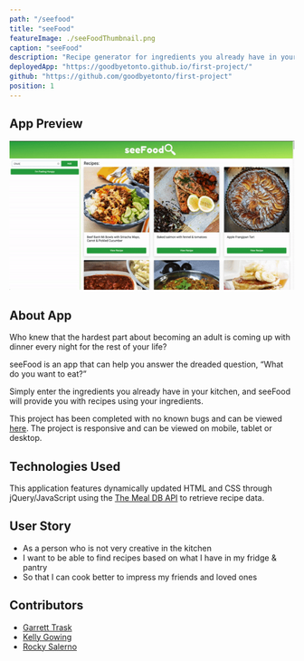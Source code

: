 ```yaml
---
path: "/seefood"
title: "seeFood"
featureImage: ./seeFoodThumbnail.png
caption: "seeFood"
description: "Recipe generator for ingredients you already have in your kitchen."
deployedApp: "https://goodbyetonto.github.io/first-project/"
github: "https://github.com/goodbyetonto/first-project"
position: 1
---
```

## App Preview 


![seeFood Preview](./seeFood.gif)



## About App

Who knew that the hardest part about becoming an adult is coming up with dinner every night for the rest of your life?

seeFood is an app that can help you answer the dreaded question, “What do you want to eat?”

Simply enter the ingredients you already have in your kitchen, and seeFood will provide you with recipes using your ingredients.

This project has been completed with no known bugs and can be viewed <a href="https://goodbyetonto.github.io/first-project/" target="_blank">here</a>. The project is responsive and can be viewed on mobile, tablet or desktop.



## Technologies Used 

This application features dynamically updated HTML and CSS through jQuery/JavaScript using the <a href="https://www.themealdb.com/" target="_blank">The Meal DB API</a> to retrieve recipe data.



## User Story

- As a person who is not very creative in the kitchen
- I want to be able to find recipes based on what I have in my fridge & pantry
- So that I can cook better to impress my friends and loved ones

## Contributors

- <a href="https://goodbyetonto.github.io/Portfolio" target="_blank">Garrett Trask</a>
- <a href="https://kelly70ve.github.io/" target="_blank">Kelly Gowing</a>
- <a href="https://rrsalerno21.github.io/" target="_blank">Rocky Salerno</a>

